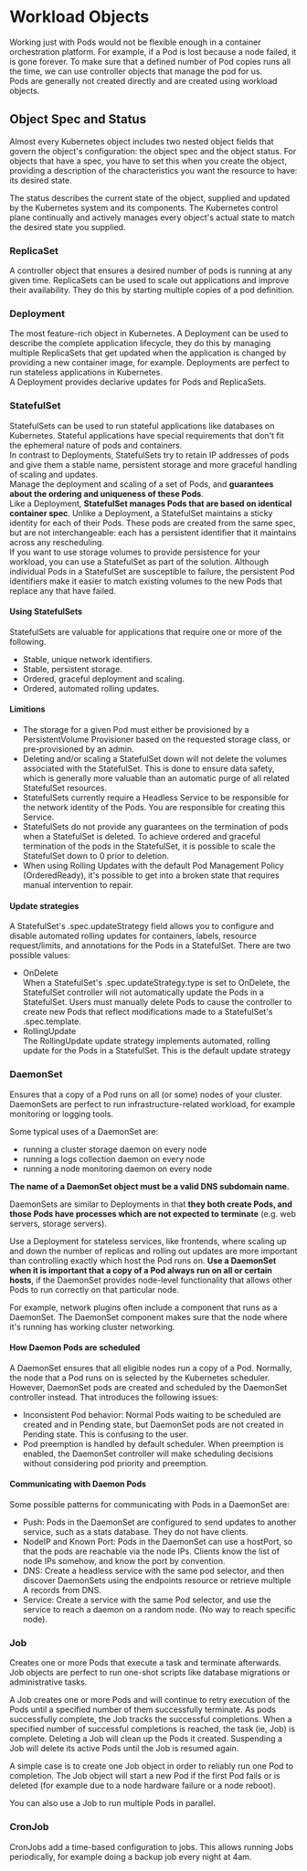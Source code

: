 # Workload Objects

Working just with Pods would not be flexible enough in a container orchestration platform. For example, if a Pod is lost because a node failed, it is gone forever. To make sure that a defined number of Pod copies runs all the time, we can use controller objects that manage the pod for us.  
Pods are generally not created directly and are created using workload objects.

## Object Spec and Status

Almost every Kubernetes object includes two nested object fields that govern the object's configuration: the object spec and the object status. For objects that have a spec, you have to set this when you create the object, providing a description of the characteristics you want the resource to have: its desired state.

The status describes the current state of the object, supplied and updated by the Kubernetes system and its components. The Kubernetes control plane continually and actively manages every object's actual state to match the desired state you supplied.

### ReplicaSet

A controller object that ensures a desired number of pods is running at any given time. ReplicaSets can be used to scale out applications and improve their availability. They do this by starting multiple copies of a pod definition.

### Deployment

The most feature-rich object in Kubernetes. A Deployment can be used to describe the complete application lifecycle, they do this by managing multiple ReplicaSets that get updated when the application is changed by providing a new container image, for example. Deployments are perfect to run stateless applications in Kubernetes.  
A Deployment provides declarive updates for Pods and ReplicaSets.  

### StatefulSet

StatefulSets can be used to run stateful applications like databases on Kubernetes. Stateful applications have special requirements that don't fit the ephemeral nature of pods and containers.  
In contrast to Deployments, StatefulSets try to retain IP addresses of pods and give them a stable name, persistent storage and more graceful handling of scaling and updates.  
Manage the deployment and scaling of a set of Pods, and **guarantees about the ordering and uniqueness of these Pods**.  
Like a Deployment, **StatefulSet manages Pods that are based on identical container spec**. Unlike a Deployment, a StatefulSet maintains a sticky identity for each of their Pods. These pods are created from the same spec, but are not interchangeable: each has a persistent identifier that it maintains across any rescheduling.  
If you want to use storage volumes to provide persistence for your workload, you can use a StatefulSet as part of the solution. Although individual Pods in a StatefulSet are susceptible to failure, the persistent Pod identifiers make it easier to match existing volumes to the new Pods that replace any that have failed.

#### Using StatefulSets

StatefulSets are valuable for applications that require one or more of the following.

- Stable, unique network identifiers.
- Stable, persistent storage.
- Ordered, graceful deployment and scaling.
- Ordered, automated rolling updates.

#### Limitions

- The storage for a given Pod must either be provisioned by a PersistentVolume Provisioner based on the requested storage class, or pre-provisioned by an admin.
- Deleting and/or scaling a StatefulSet down will not delete the volumes associated with the StatefulSet. This is done to ensure data safety, which is generally more valuable than an automatic purge of all related StatefulSet resources.
- StatefulSets currently require a Headless Service to be responsible for the network identity of the Pods. You are responsible for creating this Service.
- StatefulSets do not provide any guarantees on the termination of pods when a StatefulSet is deleted. To achieve ordered and graceful termination of the pods in the StatefulSet, it is possible to scale the StatefulSet down to 0 prior to deletion.
- When using Rolling Updates with the default Pod Management Policy (OrderedReady), it's possible to get into a broken state that requires manual intervention to repair.

#### Update strategies

A StatefulSet's .spec.updateStrategy field allows you to configure and disable automated rolling updates for containers, labels, resource request/limits, and annotations for the Pods in a StatefulSet. There are two possible values:

- OnDelete  
When a StatefulSet's .spec.updateStrategy.type is set to OnDelete, the StatefulSet controller will not automatically update the Pods in a StatefulSet. Users must manually delete Pods to cause the controller to create new Pods that reflect modifications made to a StatefulSet's .spec.template.
- RollingUpdate  
The RollingUpdate update strategy implements automated, rolling update for the Pods in a StatefulSet. This is the default update strategy

### DaemonSet

Ensures that a copy of a Pod runs on all (or some) nodes of your cluster. DaemonSets are perfect to run infrastructure-related workload, for example monitoring or logging tools.

Some typical uses of a DaemonSet are:

- running a cluster storage daemon on every node
- running a logs collection daemon on every node
- running a node monitoring daemon on every node

**The name of a DaemonSet object must be a valid DNS subdomain name.**

DaemonSets are similar to Deployments in that **they both create Pods, and those Pods have processes which are not expected to terminate** (e.g. web servers, storage servers).

Use a Deployment for stateless services, like frontends, where scaling up and down the number of replicas and rolling out updates are more important than controlling exactly which host the Pod runs on. **Use a DaemonSet when it is important that a copy of a Pod always run on all or certain hosts**, if the DaemonSet provides node-level functionality that allows other Pods to run correctly on that particular node.

For example, network plugins often include a component that runs as a DaemonSet. The DaemonSet component makes sure that the node where it's running has working cluster networking.

#### How Daemon Pods are scheduled

A DaemonSet ensures that all eligible nodes run a copy of a Pod. Normally, the node that a Pod runs on is selected by the Kubernetes scheduler. However, DaemonSet pods are created and scheduled by the DaemonSet controller instead. That introduces the following issues:

- Inconsistent Pod behavior: Normal Pods waiting to be scheduled are created and in Pending state, but DaemonSet pods are not created in Pending state. This is confusing to the user.
- Pod preemption is handled by default scheduler. When preemption is enabled, the DaemonSet controller will make scheduling decisions without considering pod priority and preemption.

#### Communicating with Daemon Pods

Some possible patterns for communicating with Pods in a DaemonSet are:

- Push: Pods in the DaemonSet are configured to send updates to another service, such as a stats database. They do not have clients.
- NodeIP and Known Port: Pods in the DaemonSet can use a hostPort, so that the pods are reachable via the node IPs. Clients know the list of node IPs somehow, and know the port by convention.
- DNS: Create a headless service with the same pod selector, and then discover DaemonSets using the endpoints resource or retrieve multiple A records from DNS.
- Service: Create a service with the same Pod selector, and use the service to reach a daemon on a random node. (No way to reach specific node).

### Job

Creates one or more Pods that execute a task and terminate afterwards. Job objects are perfect to run one-shot scripts like database migrations or administrative tasks.

A Job creates one or more Pods and will continue to retry execution of the Pods until a specified number of them successfully terminate. As pods successfully complete, the Job tracks the successful completions. When a specified number of successful completions is reached, the task (ie, Job) is complete. Deleting a Job will clean up the Pods it created. Suspending a Job will delete its active Pods until the Job is resumed again.

A simple case is to create one Job object in order to reliably run one Pod to completion. The Job object will start a new Pod if the first Pod fails or is deleted (for example due to a node hardware failure or a node reboot).

You can also use a Job to run multiple Pods in parallel.

### CronJob

CronJobs add a time-based configuration to jobs. This allows running Jobs periodically, for example doing a backup job every night at 4am.